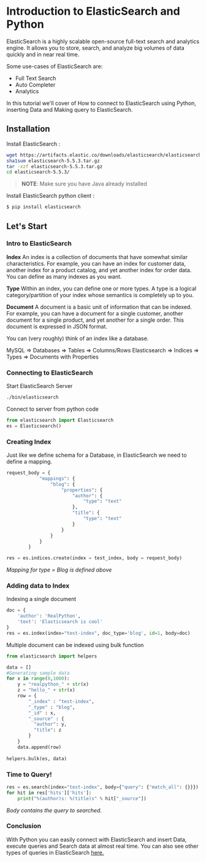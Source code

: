 # **Introduction to ElasticSearch and Python**

ElasticSearch is a highly scalable open-source full-text search and analytics engine. It allows you to store, search, and analyze big volumes of data quickly and in near real time.

Some use-cases of ElasticSearch are:

 * Full Text Search
 * Auto Completer
 * Analytics

In this tutorial we'll cover of How to connect to ElasticSearch using Python, inserting Data and Making query to ElasticSearch.

## **Installation**

Install ElasticSearch :

```sh
wget https://artifacts.elastic.co/downloads/elasticsearch/elasticsearch-5.5.3.tar.gz
sha1sum elasticsearch-5.5.3.tar.gz 
tar -xzf elasticsearch-5.5.3.tar.gz
cd elasticsearch-5.5.3/ 
```
> **NOTE**:  Make sure you have Java already installed

Install ElasticSearch python client :

```sh
$ pip install elasticsearch
```


## **Let's Start**

### **Intro to ElasticSearch**

**Index**
An index is a collection of documents that have somewhat similar characteristics. For example, you can have an index for customer data, another index for a product catalog, and yet another index for order data. 
You can define as many indexes as you want.

**Type**
Within an index, you can define one or more types. A type is a logical category/partition of your index whose semantics is completely up to you.

**Document**
A document is a basic unit of information that can be indexed. For example, you can have a document for a single customer, another document for a single product, and yet another for a single order. This document is expressed in JSON format.

You can (very roughly) think of an index like a database.

MySQL => Databases => Tables => Columns/Rows
Elasticsearch => Indices => Types => Documents with Properties

### **Connecting to ElasticSearch**

Start ElasticSearch Server
```sh
./bin/elasticsearch
```
Connect to server from python code
```python
from elasticsearch import Elasticsearch
es = Elasticsearch()
```

### **Creating Index**
Just like we define schema for a Database, in ElasticSearch we need to define a mapping.

```python
request_body = {
            "mappings": {
                "blog": {
                    "properties": {
                        "author": {
                            "type": "text"
                        },
                        "title": {
                            "type": "text"
                        }
                    }
                }
            }
        }

res = es.indices.create(index = test_index, body = request_body)
```
*Mapping for type = Blog is defined above*

### **Adding data to Index**

Indexing a single document
```python
doc = {
    'author': 'RealPython',
    'text': 'Elasticsearch is cool'
}
res = es.index(index="test-index", doc_type='blog', id=1, body=doc)
```

Multiple document can be indexed using bulk function
```python
from elasticsearch import helpers

data = []
#Generating sample data
for x in range(0,1000):
	y = "realpython_" + str(x)
	z = "hello_" + str(x)
	row = {
	    "_index" : "test-index",
	    "_type" : "blog",
	    "_id" : x,
	    "_source" : {
	      "author": y,
	      "title": z
	    }
	}
	data.append(row)
	
helpers.bulk(es, data)
```

### **Time to Query!**

```python
res = es.search(index="test-index", body={"query": {"match_all": {}}})
for hit in res['hits']['hits']:
    print("%(author)s: %(title)s" % hit["_source"])
``` 


*Body contains the query to searched.* 

### **Conclusion**
With Python you can easily connect with ElasticSearch and insert Data, execute queries and Search data at almost real time. You can also see other types of queries in ElasticSearch [here.](https://www.elastic.co/guide/en/elasticsearch/reference/current/query-dsl.html)
